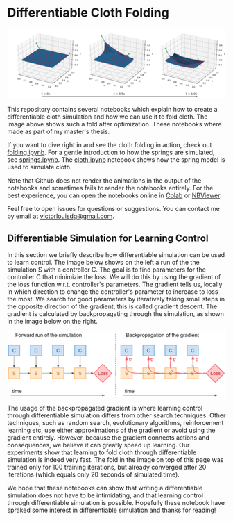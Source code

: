 # Differentiable Cloth Folding

![fold_optimized](/images/linear_15x15_opt.png)

This repository contains several notebooks which explain how to create a differentiable cloth simulation and how we can use it to fold cloth.
The image above shows such a fold after optimization.
These notebooks where made as part of my master's thesis. 

If you want to dive right in and see the cloth folding in action, check out [folding.ipynb](https://github.com/Victorlouisdg/differentiable-cloth-folding/blob/master/folding.ipynb).
For a gentle introduction to how the springs are simulated, see [springs.ipynb](https://github.com/Victorlouisdg/differentiable-cloth-folding/blob/master/springs.ipynb).
The [cloth.ipynb](https://github.com/Victorlouisdg/differentiable-cloth-folding/blob/master/cloth.ipynb) notebook shows how the spring model is used to simulate cloth.


Note that Github does not render the animations in the output of the notebooks and sometimes fails to render the notebooks entirely.
For the best experience, you can open the notebooks online in [Colab](https://colab.research.google.com/) or [NBViewer](https://nbviewer.jupyter.org/).


Feel free to open issues for questions or suggestions. You can contact me by email at victorlouisdg@gmail.com.

## Differentiable Simulation for Learning Control
In this section we briefly describe how differentiable simulation can be used to learn control.
The image below shows on the left a run of the the simulation S with a controller C.
The goal is to find parameters for the controller C that minimizie the loss.
We will do this by using the gradient of the loss function w.r.t. controller's parameters.
The gradient tells us, locally in which direction to change the controller's parameter to increase to loss the most.
We search for good parameters by iteratively taking small steps in the opposite direction of the gradient, this is called gradient descent.
The gradient is calculated by backpropagating through the simulation, as shown in the image below on the right.

![backprop](/images/forward_backward.png)

The usage of the backpropagated gradient is where learning control through differentiable simulation differs from other search techniques.
Other techniques, such as random search, evolutionary algorithms, reinforcement learning etc, use either approximations of the gradient or avoid using the gradient entirely.
However, because the gradient connects actions and consequences, we believe it can greatly speed up learning.
Our experiments show that learning to fold cloth through differentiable simulation is indeed very fast.
The fold in the image on top of this page was trained only for 100 training iterations, but already converged after 20 iterations (which equals only 20 seconds of simulated time).


We hope that these notebooks can show that writing a differentiable simulation does not have to be intimidating, and that learning control through differentiable simulation is possible.
Hopefully these notebook have spraked some interest in differentiable simulation and thanks for reading!

